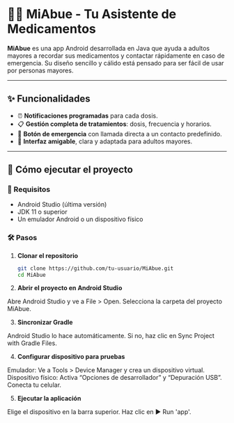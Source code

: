 # 👵💊 MiAbue - Tu Asistente de Medicamentos

**MiAbue** es una app Android desarrollada en Java que ayuda a adultos mayores a recordar sus medicamentos y contactar rápidamente en caso de emergencia. Su diseño sencillo y cálido está pensado para ser fácil de usar por personas mayores.

---

## ✨ Funcionalidades

- ⏰ **Notificaciones programadas** para cada dosis.
- 📋 **Gestión completa de tratamientos**: dosis, frecuencia y horarios.
- 🚨 **Botón de emergencia** con llamada directa a un contacto predefinido.
- 🧓 **Interfaz amigable**, clara y adaptada para adultos mayores.

---

## 🚀 Cómo ejecutar el proyecto

### 🔧 Requisitos

- Android Studio (última versión)
- JDK 11 o superior
- Un emulador Android o un dispositivo físico

### 🛠️ Pasos

1. **Clonar el repositorio**

   ```bash
   git clone https://github.com/tu-usuario/MiAbue.git
   cd MiAbue
2. **Abrir el proyecto en Android Studio**

Abre Android Studio y ve a File > Open.
Selecciona la carpeta del proyecto MiAbue.

3. **Sincronizar Gradle**

Android Studio lo hace automáticamente.
Si no, haz clic en Sync Project with Gradle Files.

4. **Configurar dispositivo para pruebas**

Emulador:
Ve a Tools > Device Manager y crea un dispositivo virtual.
Dispositivo físico:
Activa “Opciones de desarrollador” y “Depuración USB”. Conecta tu celular.

5. **Ejecutar la aplicación**

Elige el dispositivo en la barra superior.
Haz clic en ▶️ Run 'app'.


